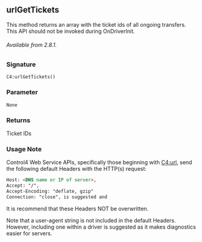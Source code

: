 ## urlGetTickets

This method returns an array with the ticket ids of all ongoing transfers. This API should not be invoked during OnDriverInit.

###### Available from 2.8.1.

### Signature

`C4:urlGetTickets()`	


### Parameter

`None`


### Returns

Ticket IDs


### Usage Note

Control4 Web Service APIs, specifically those beginning with [C4:url][1], send the following default Headers with the HTTP(s) request:

```html
Host: <DNS name or IP of server>,
Accept: "/",
Accept-Encoding: "deflate, gzip"
Connection: "close", is suggested and 
```

It is recommend that these Headers NOT be overwritten. 

Note that a user-agent string is not included in the default Headers. However, including one within a driver is suggested as it makes diagnostics easier for servers.


[1]:	https://control4.github.io/docs-driverworks-api/#url-interface